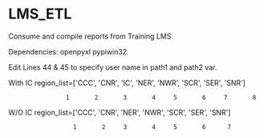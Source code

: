 # LMS_ETL
Consume and compile reports from Training LMS

Dependencies:
  openpyxl
  pypiwin32
  

Edit Lines 44 & 45 to specify user name in path1 and path2 var.


With IC region_list=['CCC', 'CNR', 'IC', 'NER', 'NWR', 'SCR', 'SER', 'SNR']

                    1       2       3       4     5       6     7       8

W/O IC region_list=['CCC', 'CNR', 'NER', 'NWR', 'SCR', 'SER', 'SNR']

                      1       2     3       4     5       6      7
